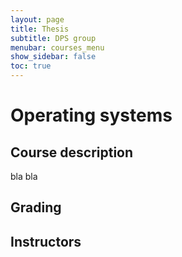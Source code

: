 ```yaml
---
layout: page
title: Thesis
subtitle: DPS group
menubar: courses_menu
show_sidebar: false
toc: true
---
```



# Operating systems

## Course description 
bla bla

## Grading

## Instructors
